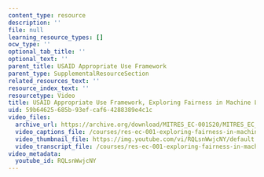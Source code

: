 ```yaml
---
content_type: resource
description: ''
file: null
learning_resource_types: []
ocw_type: ''
optional_tab_title: ''
optional_text: ''
parent_title: USAID Appropriate Use Framework
parent_type: SupplementalResourceSection
related_resources_text: ''
resource_index_text: ''
resourcetype: Video
title: USAID Appropriate Use Framework, Exploring Fairness in Machine Learning
uid: 59b64625-685b-93ef-caf6-4288389e4c1c
video_files:
  archive_url: https://archive.org/download/MITRES_EC-001S20/MITRES_EC_001S20_video03_300k.mp4
  video_captions_file: /courses/res-ec-001-exploring-fairness-in-machine-learning-for-international-development-spring-2020/2cbe5d998ed351afbd98e0ef2dfbbe3c_RQLsnWwjcNY.vtt
  video_thumbnail_file: https://img.youtube.com/vi/RQLsnWwjcNY/default.jpg
  video_transcript_file: /courses/res-ec-001-exploring-fairness-in-machine-learning-for-international-development-spring-2020/6b648f1329440b62802cad94f69ff0db_RQLsnWwjcNY.pdf
video_metadata:
  youtube_id: RQLsnWwjcNY
---
```

